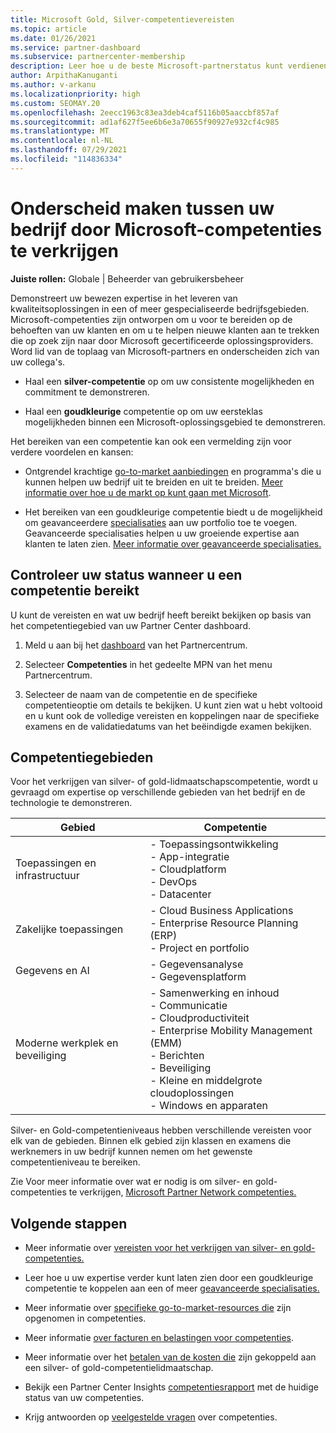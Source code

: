 ```yaml
---
title: Microsoft Gold, Silver-competentievereisten
ms.topic: article
ms.date: 01/26/2021
ms.service: partner-dashboard
ms.subservice: partnercenter-membership
description: Leer hoe u de beste Microsoft-partnerstatus kunt verdienen en nieuwe klanten kunt aan trekken door te voldoen aan competentievereisten om gold- en silver-lidmaatschapsniveaus te verdienen.
author: ArpithaKanuganti
ms.author: v-arkanu
ms.localizationpriority: high
ms.custom: SEOMAY.20
ms.openlocfilehash: 2eecc1963c83ea3deb4caf5116b05aaccbf857af
ms.sourcegitcommit: ad1af627f5ee6b6e3a70655f90927e932cf4c985
ms.translationtype: MT
ms.contentlocale: nl-NL
ms.lasthandoff: 07/29/2021
ms.locfileid: "114836334"
---
```

# <a name="differentiate-your-business-by-attaining-microsoft-competencies"></a>Onderscheid maken tussen uw bedrijf door Microsoft-competenties te verkrijgen

**Juiste rollen:** Globale | Beheerder van gebruikersbeheer

Demonstreert uw bewezen expertise in het leveren van kwaliteitsoplossingen in een of meer gespecialiseerde bedrijfsgebieden. Microsoft-competenties zijn ontworpen om u voor te bereiden op de behoeften van uw klanten en om u te helpen nieuwe klanten aan te trekken die op zoek zijn naar door Microsoft gecertificeerde oplossingsproviders. Word lid van de toplaag van Microsoft-partners en onderscheiden zich van uw collega's.

- Haal een **silver-competentie** op om uw consistente mogelijkheden en commitment te demonstreren.

- Haal een **goudkleurige** competentie op om uw eersteklas mogelijkheden binnen een Microsoft-oplossingsgebied te demonstreren.

Het bereiken van een competentie kan ook een vermelding zijn voor verdere voordelen en kansen:

- Ontgrendel krachtige [go-to-market aanbiedingen](mpn-learn-about-go-to-market-benefits.md) en programma's die u kunnen helpen uw bedrijf uit te breiden en uit te breiden. [Meer informatie over hoe u de markt op kunt gaan met Microsoft](https://partner.microsoft.com/solutions/go-to-market).

- Het bereiken van een goudkleurige competentie biedt u de mogelijkheid om geavanceerdere [specialisaties](advanced-specializations.md) aan uw portfolio toe te voegen. Geavanceerde specialisaties helpen u uw groeiende expertise aan klanten te laten zien. [Meer informatie over geavanceerde specialisaties.](https://partner.microsoft.com/membership/advanced-specialization)

## <a name="check-your-status-as-you-attain-a-competency"></a>Controleer uw status wanneer u een competentie bereikt

U kunt de vereisten en wat uw bedrijf heeft bereikt bekijken op basis van het competentiegebied van uw Partner Center dashboard.

1. Meld u aan bij het [dashboard](https://partner.microsoft.com/dashboard/home) van het Partnercentrum.

2. Selecteer **Competenties** in het gedeelte MPN van het menu Partnercentrum.

3. Selecteer de naam van de competentie en de specifieke competentieoptie om details te bekijken. U kunt zien wat u hebt voltooid en u kunt ook de volledige vereisten en koppelingen naar de specifieke examens en de validatiedatums van het beëindigde examen bekijken.

## <a name="competency-areas"></a>Competentiegebieden

Voor het verkrijgen van silver- of gold-lidmaatschapscompetentie, wordt u gevraagd om expertise op verschillende gebieden van het bedrijf en de technologie te demonstreren.

|**Gebied**            |**Competentie**                    |
|--------------------|--------------------------------|
|Toepassingen en infrastructuur| - Toepassingsontwikkeling<br/> - App-integratie<br/> - Cloudplatform<br/> - DevOps<br/> - Datacenter |
|Zakelijke toepassingen | - Cloud Business Applications</br> - Enterprise Resource Planning (ERP)</br> - Project en portfolio |
|Gegevens en AI| - Gegevensanalyse<br/> - Gegevensplatform |
|Moderne werkplek en beveiliging | - Samenwerking en inhoud<br/> - Communicatie<br/> - Cloudproductiviteit<br/> - Enterprise Mobility Management (EMM)<br/> - Berichten<br/> - Beveiliging<br/> - Kleine en middelgrote cloudoplossingen<br/> - Windows en apparaten |

Silver- en Gold-competentieniveaus hebben verschillende vereisten voor elk van de gebieden. Binnen elk gebied zijn klassen en examens die werknemers in uw bedrijf kunnen nemen om het gewenste competentieniveau te bereiken. 

Zie Voor meer informatie over wat er nodig is om silver- en gold-competenties te verkrijgen, [Microsoft Partner Network competenties.](https://partner.microsoft.com/membership/competencies)

## <a name="next-steps"></a>Volgende stappen

- Meer informatie over [vereisten voor het verkrijgen van silver- en gold-competenties.](https://partner.microsoft.com/membership/competencies)

- Leer hoe u uw expertise verder kunt laten zien door een goudkleurige competentie te koppelen aan een of meer [geavanceerde specialisaties.](advanced-specializations.md)

- Meer informatie over [specifieke go-to-market-resources die](mpn-learn-about-go-to-market-benefits.md) zijn opgenomen in competenties.

- Meer informatie [over facturen en belastingen voor competenties](mpn-view-print-maps-invoice.md).

- Meer informatie over het [betalen van de kosten die](mpn-pay-fee-silver-gold-competency.md) zijn gekoppeld aan een silver- of gold-competentielidmaatschap.

- Bekijk een Partner Center Insights [competentiesrapport](insights-competencies-report.md) met de huidige status van uw competenties.

- Krijg antwoorden op [veelgestelde vragen](competencies-faq.yml) over competenties.

